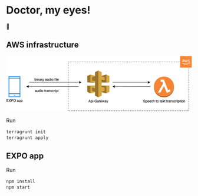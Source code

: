 # Doctor, my eyes!
👀

## AWS infrastructure

![AWS infrastructure](./diagram.png)

Run
```
terragrunt init
terragrunt apply
```

## EXPO app

Run
```
npm install
npm start
```

